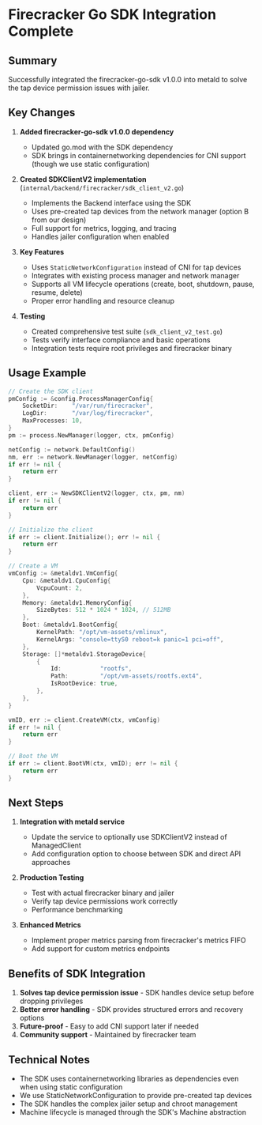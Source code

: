 # Firecracker Go SDK Integration Complete

## Summary

Successfully integrated the firecracker-go-sdk v1.0.0 into metald to solve the tap device permission issues with jailer.

## Key Changes

1. **Added firecracker-go-sdk v1.0.0 dependency**
   - Updated go.mod with the SDK dependency
   - SDK brings in containernetworking dependencies for CNI support (though we use static configuration)

2. **Created SDKClientV2 implementation** (`internal/backend/firecracker/sdk_client_v2.go`)
   - Implements the Backend interface using the SDK
   - Uses pre-created tap devices from the network manager (option B from our design)
   - Full support for metrics, logging, and tracing
   - Handles jailer configuration when enabled

3. **Key Features**
   - Uses `StaticNetworkConfiguration` instead of CNI for tap devices
   - Integrates with existing process manager and network manager
   - Supports all VM lifecycle operations (create, boot, shutdown, pause, resume, delete)
   - Proper error handling and resource cleanup

4. **Testing**
   - Created comprehensive test suite (`sdk_client_v2_test.go`)
   - Tests verify interface compliance and basic operations
   - Integration tests require root privileges and firecracker binary

## Usage Example

```go
// Create the SDK client
pmConfig := &config.ProcessManagerConfig{
    SocketDir:    "/var/run/firecracker",
    LogDir:       "/var/log/firecracker",
    MaxProcesses: 10,
}
pm := process.NewManager(logger, ctx, pmConfig)

netConfig := network.DefaultConfig()
nm, err := network.NewManager(logger, netConfig)
if err != nil {
    return err
}

client, err := NewSDKClientV2(logger, ctx, pm, nm)
if err != nil {
    return err
}

// Initialize the client
if err := client.Initialize(); err != nil {
    return err
}

// Create a VM
vmConfig := &metaldv1.VmConfig{
    Cpu: &metaldv1.CpuConfig{
        VcpuCount: 2,
    },
    Memory: &metaldv1.MemoryConfig{
        SizeBytes: 512 * 1024 * 1024, // 512MB
    },
    Boot: &metaldv1.BootConfig{
        KernelPath: "/opt/vm-assets/vmlinux",
        KernelArgs: "console=ttyS0 reboot=k panic=1 pci=off",
    },
    Storage: []*metaldv1.StorageDevice{
        {
            Id:           "rootfs",
            Path:         "/opt/vm-assets/rootfs.ext4",
            IsRootDevice: true,
        },
    },
}

vmID, err := client.CreateVM(ctx, vmConfig)
if err != nil {
    return err
}

// Boot the VM
if err := client.BootVM(ctx, vmID); err != nil {
    return err
}
```

## Next Steps

1. **Integration with metald service**
   - Update the service to optionally use SDKClientV2 instead of ManagedClient
   - Add configuration option to choose between SDK and direct API approaches

2. **Production Testing**
   - Test with actual firecracker binary and jailer
   - Verify tap device permissions work correctly
   - Performance benchmarking

3. **Enhanced Metrics**
   - Implement proper metrics parsing from firecracker's metrics FIFO
   - Add support for custom metrics endpoints

## Benefits of SDK Integration

1. **Solves tap device permission issue** - SDK handles device setup before dropping privileges
2. **Better error handling** - SDK provides structured errors and recovery options
3. **Future-proof** - Easy to add CNI support later if needed
4. **Community support** - Maintained by firecracker team

## Technical Notes

- The SDK uses containernetworking libraries as dependencies even when using static configuration
- We use StaticNetworkConfiguration to provide pre-created tap devices
- The SDK handles the complex jailer setup and chroot management
- Machine lifecycle is managed through the SDK's Machine abstraction
